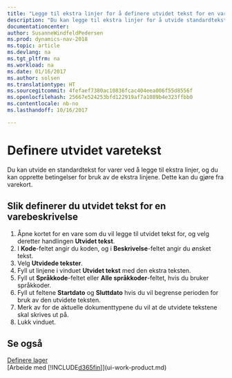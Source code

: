 ```yaml
---
title: "Legge til ekstra linjer for å definere utvidet tekst for en varebeskrivelse"
description: "Du kan legge til ekstra linjer for å utvide standardteksten som beskriver en vare."
documentationcenter: 
author: SusanneWindfeldPedersen
ms.prod: dynamics-nav-2018
ms.topic: article
ms.devlang: na
ms.tgt_pltfrm: na
ms.workload: na
ms.date: 01/16/2017
ms.author: solsen
ms.translationtype: HT
ms.sourcegitcommit: 4fefaef7380ac10836fcac404eea006f55d8556f
ms.openlocfilehash: 25667e524253bfd122919af7a1089b4e323ffbb0
ms.contentlocale: nb-no
ms.lasthandoff: 10/16/2017

---
```

# <a name="how-to-set-up-extended-item-text"></a>Definere utvidet varetekst
Du kan utvide en standardtekst for varer ved å legge til ekstra linjer, og du kan opprette betingelser for bruk av de ekstra linjene. Dette kan du gjøre fra varekort.

## <a name="to-define-extended-text-for-an-item-description"></a>Slik definerer du utvidet tekst for en varebeskrivelse
1. Åpne kortet for en vare som du vil legge til utvidet tekst for, og velg deretter handlingen **Utvidet tekst**.
2. I **Kode**-feltet angir du koden, og i **Beskrivelse**-feltet angir du ønsket tekst.
3. Velg **Utvidede tekster**.
4. Fyll ut linjene i vinduet **Utvidet tekst** med den ekstra teksten.
5. Fyll ut **Språkkode**-feltet eller **Alle språkkoder**-feltet, hvis du bruker språkkoder.
6. Fyll ut feltene **Startdato** og **Sluttdato** hvis du vil begrense perioden for bruk av den utvidete teksten.
7. Merk av for de aktuelle dokumenttypene du vil at de utvidete tekstene skal skrives ut på.
8. Lukk vinduet.

## <a name="see-also"></a>Se også
[Definere lager](inventory-setup-inventory.md)  
[Arbeide med [!INCLUDE[d365fin](includes/d365fin_md.md)]](ui-work-product.md)

